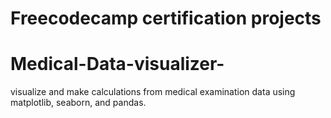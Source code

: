 # Freecodecamp certification projects

# Medical-Data-visualizer-
visualize and make calculations from medical examination data using matplotlib, seaborn, and pandas.
 
